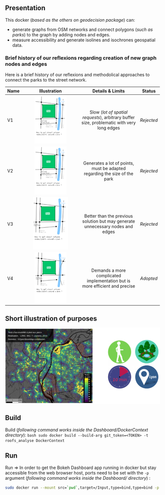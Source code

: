 ## Presentation

This docker (*based as the others on geodecision package*) can:
* generate graphs from OSM networks and connect polygons (*such as parks*) to the graph by adding nodes and edges.
* measure accessibility and generate isolines and isochrones geospatial data.

### Brief history of our reflexions regarding creation of new graph nodes and edges
Here is a brief history of our reflexions and methodolical approaches to connect the parks to the street network.

| Name | Illustration | Details & Limits | Status |
|:-----|:------------:|:---------------:|:------:|
| V1 |<img src="../img/get_nodes_animation.gif" width="60%"> | Slow (*lot of spatial requests*), arbitrary buffer size, problematic with very long edges | *Rejected* |
| V2 |<img src="../img/get_nodes_animation_V2.gif" width="60%"> | Generates a lot of points, must be adapted regarding the size of the park | *Rejected* |
| V3 | <img src="../img/get_nodes_animation_V3.gif" width="65%"> | Better than the previous solution but may generate unnecessary nodes and edges | *Rejected* |
| V4 | <img src="../img//get_nodes_animation_V4.gif" width="60%"> | Demands a more complicated implementation but is more efficient and precise | *Adopted* |

## Short illustration of purposes
![isolines](../img/accessibility_isolines.png)

## Build
Build (*following command works inside the Dashboard/DockerContext directory*):
    ```bash
    sudo docker build --build-arg git_token=<TOKEN> -t roofs_analyse DockerContext
    ```

## Run
Run => In order to get the Bokeh Dashboard app running in docker but stay accessible from the web browser host, ports need to be set with the ```-p``` argument (*following command works inside the Dashboard/ directory*) :
```bash
sudo docker run --mount src=`pwd`,target=/Input,type=bind,type=bind -p 5006:5006 -it roofs_analyse
```
